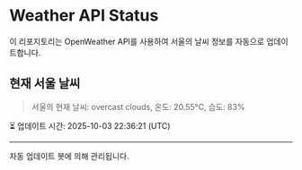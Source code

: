 
# Weather API Status

이 리포지토리는 OpenWeather API를 사용하여 서울의 날씨 정보를 자동으로 업데이트합니다.

## 현재 서울 날씨
> 서울의 현재 날씨: overcast clouds, 온도: 20.55°C, 습도: 83%

⏳ 업데이트 시간: 2025-10-03 22:36:21 (UTC)

---
자동 업데이트 봇에 의해 관리됩니다.
